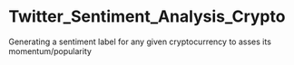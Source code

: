 # Twitter_Sentiment_Analysis_Crypto
Generating a sentiment label for any given cryptocurrency to asses its momentum/popularity
